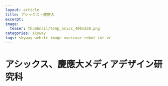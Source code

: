 ```yaml
---
layout: article
title: アシックス・慶應大
excerpt: 
image:
  teaser: thumbnail/temp_asics_400x250.png
categories: skyway
tags: skyway webrtc image usercase robot iot vr
---
```


# アシックス、慶應大メディアデザイン研究科



